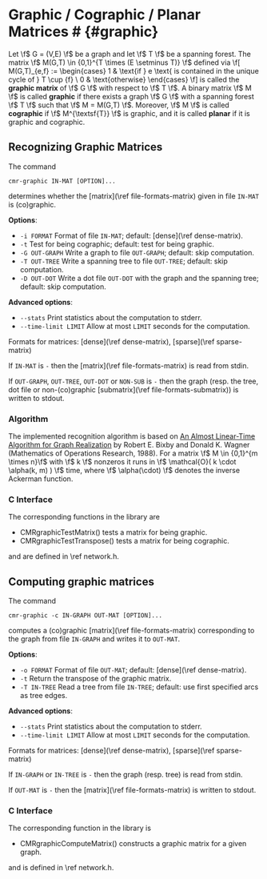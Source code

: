 # Graphic / Cographic / Planar Matrices # {#graphic}

Let \f$ G = (V,E) \f$ be a graph and let \f$ T \f$ be a spanning forest.
The matrix \f$ M(G,T) \in \{0,1\}^{T \times (E \setminus T)} \f$ defined via
\f[
  M(G,T)_{e,f} := \begin{cases}
    1 & \text{if } e \text{ is contained in the unique cycle of } T \cup \{f\} \\
    0 & \text{otherwise}
  \end{cases}
\f]
is called the **graphic matrix** of \f$ G \f$ with respect to \f$ T \f$.
A binary matrix \f$ M \f$ is called **graphic** if there exists a graph \f$ G \f$ with a spanning forest \f$ T \f$ such that \f$ M = M(G,T) \f$.
Moreover, \f$ M \f$ is called **cographic** if \f$ M^{\textsf{T}} \f$ is graphic, and 
it is called **planar** if it is graphic and cographic.


## Recognizing Graphic Matrices ##

The command

    cmr-graphic IN-MAT [OPTION]...

determines whether the [matrix](\ref file-formats-matrix) given in file `IN-MAT` is (co)graphic.

**Options**:
  - `-i FORMAT`    Format of file `IN-MAT`; default: [dense](\ref dense-matrix).
  - `-t`           Test for being cographic; default: test for being graphic.
  - `-G OUT-GRAPH` Write a graph to file `OUT-GRAPH`; default: skip computation.
  - `-T OUT-TREE`  Write a spanning tree to file `OUT-TREE`; default: skip computation.
  - `-D OUT-DOT`   Write a dot file `OUT-DOT` with the graph and the spanning tree; default: skip computation.

**Advanced options**:
  - `--stats`            Print statistics about the computation to stderr.
  - `--time-limit LIMIT` Allow at most `LIMIT` seconds for the computation.

Formats for matrices: [dense](\ref dense-matrix), [sparse](\ref sparse-matrix)

If `IN-MAT` is `-` then the [matrix](\ref file-formats-matrix) is read from stdin.

If `OUT-GRAPH`, `OUT-TREE`, `OUT-DOT` or `NON-SUB` is `-` then the graph (resp. the tree, dot file or non-(co)graphic [submatrix](\ref file-formats-submatrix)) is written to stdout.

### Algorithm ###

The implemented recognition algorithm is based on [An Almost Linear-Time Algorithm for Graph Realization](https://doi.org/10.1287/moor.13.1.99) by Robert E. Bixby and Donald K. Wagner (Mathematics of Operations Research, 1988).
For a matrix \f$ M \in \{0,1\}^{m \times n}\f$ with \f$ k \f$ nonzeros it runs in \f$ \mathcal{O}( k \cdot \alpha(k, m) ) \f$ time, where \f$ \alpha(\cdot) \f$ denotes the inverse Ackerman function.

### C Interface ###

The corresponding functions in the library are

  - CMRgraphicTestMatrix() tests a matrix for being graphic.
  - CMRgraphicTestTranspose() tests a matrix for being cographic.

and are defined in \ref network.h.


## Computing graphic matrices ##

The command

    cmr-graphic -c IN-GRAPH OUT-MAT [OPTION]...

computes a (co)graphic [matrix](\ref file-formats-matrix) corresponding to the graph from file `IN-GRAPH` and writes it to `OUT-MAT`.

**Options**:
  - `-o FORMAT`    Format of file `OUT-MAT`; default: [dense](\ref dense-matrix).
  - `-t`           Return the transpose of the graphic matrix.
  - `-T IN-TREE`   Read a tree from file `IN-TREE`; default: use first specified arcs as tree edges.

**Advanced options**:
  - `--stats`            Print statistics about the computation to stderr.
  - `--time-limit LIMIT` Allow at most `LIMIT` seconds for the computation.

Formats for matrices: [dense](\ref dense-matrix), [sparse](\ref sparse-matrix)

If `IN-GRAPH` or `IN-TREE` is `-` then the graph (resp. tree) is read from stdin.

If `OUT-MAT` is `-` then the [matrix](\ref file-formats-matrix) is written to stdout.

### C Interface ###

The corresponding function in the library is

  - CMRgraphicComputeMatrix() constructs a graphic matrix for a given graph.

and is defined in \ref network.h.
